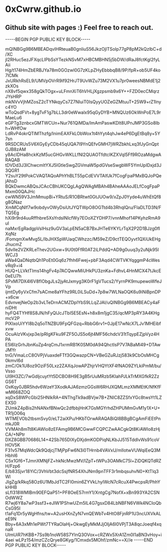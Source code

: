 # 0xCwrw.github.io
Github site with pages :) Feel free to reach out.
---

-----BEGIN PGP PUBLIC KEY BLOCK-----

mQINBGg9B6MBEADqvIHRteuaB0gnliuS56JkzOjlTSoIp77gP8pM2kQzlbC+d/XC
jI2RHuc5ezJFXqcLIPbSsYTezkNSvM7xHBCMBHN5j5bDW/dRaJ8fctKgl2fyLAii
Hg/t174HmZbERBJYa78m0GOzwl0G7zKLpZHyEbbbqB8/9P/fpR+ob5UF4ko7lCMk
JxURkhRsEL9/UMVpOVrR9if92HrJT9UvWZu73M2VX1u7pr0weesNBMdE1j2zkXOs
nX8vf5qwx358gQkTOgx+uLFmnXiT6hVHLjXgzpsmb9x6Y++FZD0ecCMqrzJYsHRP
mkNVvVjhMZosZ2cTYNkqyCs7Z7NIuiT0IsQyyUOZeGZMtuuT+25W9+rZ1lnyc4YO
wToQsdFVt+8ygTvF1g7bLL3dr0eWwalx95qGyDYB+MNQUz6OkWnPoE7L9rMaeLu6
eGPTg3znbcxGMTWCUn+Nur761QiMDa/lmAmPaswKDlt8UPnJMP3GSo8Ibh+WHfOw
LdRvP4okrQTlMThzfg/InimEAXFkLObWox1t4hYyt4qhJw4eP6DgEtBq8y+5Y7sn
9RSDCRUs5V6XGyEyCDb45qUQA7l9YnQEfvGMH7jWRZbkhLxq3fJyGnQptGJB8zAM
y8AcIDHa8hckKzM5ucGHGvWKLLfNl2QUAOTfdtclKZXVql5Ff9ROzaMdgwARAQAB
tDVDd3J3IChwcmltYXJ5IGtleSwgZGVmaW5pdGVseSwgbWF5YmUpIDxjd3J3QGR1
Y2suY29tPokCVAQTAQoAPhYhBLT55pCdEVVTAIfJk7fCogFpaPMxBQJoPQejAhsD
BQkDwmcABQsJCAcCBhUKCQgLAgQWAgMBAh4BAheAAAoJELfCogFpaPMxm00QAJHc
cwWN59V3JmMmupBi+YRtuS/R1OBRtwt0GtJUOw9/xZpJ0Yyde4uWhEtQf8g8QNaz
XmMCqNIf7w9obdyvOWyDsiUtJYQTWpO8OGTtd4b3RhqIQru/FIaDLTD3N/FTQ5Eg
hXi9r9rd4uuRffhbre5XsYrdsINIcfWy7EOoXZYDHP7/vnnMhof14PKyhzRmA9uI
naMxrEgRadgpVsIHsz9uGV3aLpEN5aCB7BxJHTe6YKYLrTqX2P2D1BJzg0fIXqNz
/FomqmXwMvg5L/IbJHXSpWUaqCWhzzc/M59eZ/D9ctTEQOyvt1QXiUkEHgJhucmZ
5dvIIe2VZKRLeThev2UGxw+9U0t0FfR0AT2iLPddQ+AD9g0uuq3y2uNjk95IWCJ3
aWa4QaDNqtbQh1PoEt0Gq6z7fhh6Fwej+pbF3Aqd4CWTVKYqggmP4cWesvRq9+i4
HUQ+LLVktTIms14hgFv4p7ACQwwMiUHkPU3znKa+FdhvL4HnMCX47tJkcE0eEU7h
SPxMI7DX4I6V8fIObgJLs2jyAtJxmyg3K0rF1gVTucs2/YyrnPK9mupewoWfeJVp
ijmtDy6yVxCfm7sACme8aYFhz9RL0iLSuDd+7p8w7WLNaOQK6u9iNiBpnDP+x6cw
EdvnvejNeOp2b3vLTeDrnACMZDplYbS9LLqZJAl/uQINBGg9B6MBEACy4aFniDHt
hyFQ4TYHf8S8JN/hFyQlJcJTbI5E5EsN+h8x8m1jgC35/qcMP3pRY3A4KHgmcV2P
PlXlxoUiYYl8b2q5oTNZBU9FpQFGzq+RbbG6rv1+0JpE17wNcX7LJv1MHEibfxvw
OcuAIzVKvjxp3e/pRIgKFku9FZF5OJS5o6jt4MF56chdcV31tTqypEZjpVyz4HPA
E5l6IzGrhJbnKuZp4rqCmJ1xrmRB1K0SM0dA94QhctIsP7V7ABaMl49+DTAwJMYr
tnG/VmaLcC8OVPjVuaxdeFTf3GQwazpCN+VBeGZuRJzj583k9CbOsMHCg0kmvI6d
zmC/Ok1U8oz9OziF50Lxz2ZAXqJowAPZhjrVHQYtXF4fNAO9ZYLkiPmM/bu/Vsso
UI9H3ZC/7wGdljcuytYt5DCBO8H9E3gB5rUuMRzb5KIahPJLkTrMXGfkR2ZzGS6T
OxKqy0JBR5hdv6WzeY3XodkAJA6zmzGGsW6RHJXQMLmzXMMEtK/NfKfFwM668ZOQ
xqDxS8WPcGbi25HNlkRA+4NThgTk9adBVjw7B+ZNIC8ZZSfxYGc8twsYt1LZEXS0
ZUmkZ4pBis2hNANxfBNwQc2dfbbjHnK7GsMGYrhdZHPUMmGvM1y1X+U+TR1jO06q
WTMEVOb2tbsmSvy0/eLT2aiXPu/HKbTOrwARAQABiQI8BBgBCgAmFiEEtPnmkJ0R
VVMAh8mTt8KiAWlo8zEFAmg9B6MCGwwFCQPCZwAACgkQt8KiAWlo8zHjCA/+NPtr
DXZ8GBB70686L14+42Sb765DIXyDXjdmKODPiqNLKbJJ515TddlvWs91coVHOV5K
F31v57MqWdcQk9QdjcjTMjPpFw6N3i0THrnb4VAVxU/mIIotwVUWqiEeQ3MHbhI6
C5x1Gf6+TJmnXMNjFZ+hkNcMwzMV/lZpT+tWPu3OAMkC75l+ZiDQKQTdRZH/Fzp6
E/b83Sjvr18YiC/3VhVbt3dcSsjfNR54XhJNm9pnTFF3r1mbqsuhvN0+KtTlq3Wl
JIgZg/kRkq58Oz6U1MbJdTC2Fl0min6ZYVkLhyIWcN7cRcuX4PwcpsR/PhhYkHHB
sLfI318WMIBm90EFQaP51+PF8OeE57rmY1/XntgCg7NofX+xBn993YA2CSNOdWWZ
R7wj6Y8a7wP3ssf3+eJlW1PShwUZm5lL4G7gsxD84LbNBFN6VWk4NCIoQbCsG95I
t1aFq1Dr5yWgHfns/tw+A2usHXnZyN7vnQEWbTv4HtO8FjnRP1U3ncUXVkALeE9N
Bby+6A3xMh1ePWt7TYRaOlaHj+OkwgEyMkMJjOIjA6l0VPjT3A8qcJoeqf4xqnaR
UImUiR7hKBB+7Ss9b1noW58S7YlnQ3OVox+cRZWx5XrA1Zm0I1aBN3vHoy+i4aei
wLPz154/mzCZcQrye8GKyg/1Cmxdx5MOhf/zmNc==X//e
-----END PGP PUBLIC KEY BLOCK-----
